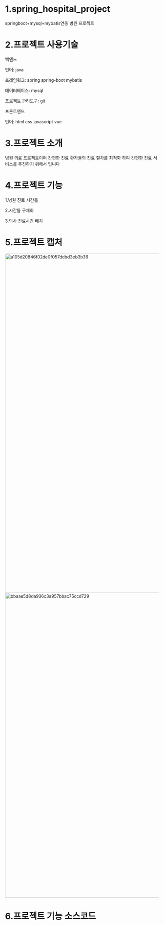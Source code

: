 # 1.spring_hospital_project
springboot+mysql+mybatis연동 병원 프로젝트
# 2.프로젝트 사용기술
백엔드

언어: java

프레임워크: spring spring-boot mybatis

데이터베이스:  mysql

프로젝트 관리도구: git

프론트엔드

언어: html css javascript vue

# 3.프로젝트 소개

병원 의료 프로젝트이며 간편한 진료 환자들의 진료 절차를 최적화 하여 간편한 진료 서비스를 추진하기 위해서 입니다

# 4.프로젝트 기능 

1.병원 진료 시간틀 

2.시간틀 구체화

3.의사 진료시간 배치

# 5.프로젝트 캡처
<img width="1109" alt="a105d20846f02de0f057ddbd3eb3b36" src="https://user-images.githubusercontent.com/125478209/223052622-e4cc1c0c-1b2e-4819-9820-32cd769fbf91.png">
<img width="996" alt="bbaae5d8da936c3a957bbac75ccd729" src="https://user-images.githubusercontent.com/125478209/223052632-c779232b-a46c-4315-a56e-221baf98cfb8.png">

# 6.프로젝트 기능 소스코드


